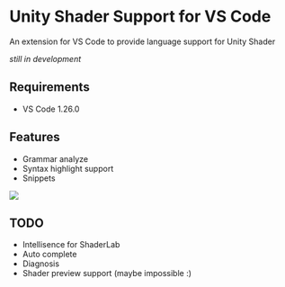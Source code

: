 # Unity Shader Support for VS Code

An extension for VS Code to provide language support for Unity Shader

*still in development*

## Requirements
- VS Code 1.26.0

## Features
- Grammar analyze
- Syntax highlight support
- Snippets

![](https://cdn-img.sardinefish.com/NTkxNjU4)

## TODO
- Intellisence for ShaderLab
- Auto complete
- Diagnosis
- Shader preview support (maybe impossible :)
